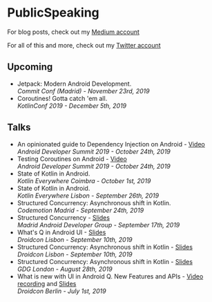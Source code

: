 # PublicSpeaking

For blog posts, check out my [Medium account](https://medium.com/@manuelvicnt)

For all of this and more, check out my [Twitter account](https://twitter.com/manuelvicnt)

## Upcoming
- Jetpack: Modern Android Development.<br/>_Commit Conf (Madrid) - November 23rd, 2019_
- Coroutines! Gotta catch 'em all.<br/>_KotlinConf 2019 - December 5th, 2019_

## Talks
- An opinionated guide to Dependency Injection on Android - [Video](https://www.youtube.com/watch?v=o-ins1nvbDg)<br/>_Android Developer Summit 2019 - October 24th, 2019_
- Testing Coroutines on Android - [Video](https://www.youtube.com/watch?v=KMb0Fs8rCRs)<br/>_Android Developer Summit 2019 - October 24th, 2019_
- State of Kotlin in Android.<br/>_Kotlin Everywhere Coimbra - October 1st, 2019_
- State of Kotlin in Android.<br/>_Kotlin Everywhere Lisbon - September 26th, 2019_
- Structured Concurrency: Asynchronous shift in Kotlin.<br/>_Codemotion Madrid - September 24th, 2019_
- Structured Concurrency - [Slides](https://speakerdeck.com/manuelvicnt/structured-concurrency-droidcon-lisbon-2019)<br/>_Madrid Android Developer Group - September 17th, 2019_
- What's Q in Android UI - [Slides](https://speakerdeck.com/manuelvicnt/whats-new-in-android-q-ui-droidcon-lisbon-2019)<br/>_Droidcon Lisbon - September 10th, 2019_
- Structured Concurrency: Asynchronous shift in Kotlin - [Slides](https://speakerdeck.com/manuelvicnt/structured-concurrency-droidcon-lisbon-2019)<br/>_Droidcon Lisbon - September 10th, 2019_
- Structured Concurrency: Asynchronous shift in Kotlin - [Slides](https://speakerdeck.com/manuelvicnt/structured-concurrency-droidcon-lisbon-2019)<br/>_GDG London - August 28th, 2019_
- What is new with UI in Android Q. New Features and APIs - [Video recording](https://www.droidcon.com/media-detail?video=352672011) and [Slides](https://speakerdeck.com/manuelvicnt/whats-new-in-android-q-ui)<br/>_Droidcon Berlin - July 1st, 2019_

